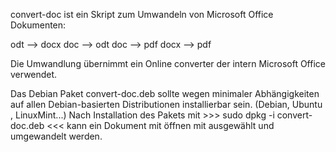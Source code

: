 convert-doc ist ein Skript zum Umwandeln von Microsoft Office Dokumenten:

   odt  --> docx
   doc  --> odt
   doc  --> pdf
   docx --> pdf

Die Umwandlung übernimmt ein Online converter der intern Microsoft Office verwendet.

Das Debian Paket convert-doc.deb sollte wegen minimaler Abhängigkeiten
auf allen Debian-basierten Distributionen installierbar sein.
(Debian, Ubuntu , LinuxMint...)
Nach Installation des Pakets mit >>> sudo dpkg -i convert-doc.deb <<<
kann ein Dokument mit öffnen mit ausgewählt und umgewandelt werden.